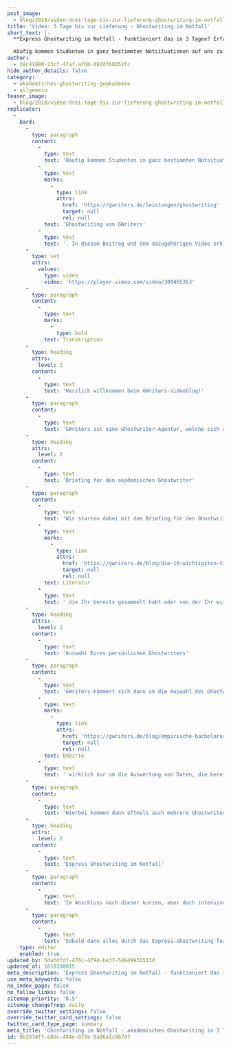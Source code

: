 ```yaml
---
post_image:
  - blog/2018/video-drei-tage-bis-zur-lieferung-ghostwriting-im-notfall/2018-11-13-GWriters-3_Tage_bis_zur_Abgabe_-Ghostwriting_im-Notfall-Thumbnail.png
title: 'Video: 3 Tage bis zur Lieferung - Ghostwriting im Notfall'
short_text: |-
  **Express Ghostwriting im Notfall - funktioniert das in 3 Tagen? Erfahren Sie mehr über unsere Prozesse und wie akademische Ghostwriter Studenten helfen!**

  Häufig kommen Studenten in ganz bestimmten Notsituationen auf uns zu: Sie stehen kurz vor der Abgabe, kämpfen mit massiven Problemen und brauchen Hilfe durch ein Express Ghostwriting von GWriters. In diesem Beitrag und dem dazugehörigen Video erklären wir Euch, wie euch die akademischen Ghostwriter von GWriters dabei selbst im Notfall unterstützen können...
author:
  - 39c41980-23cf-47af-af6b-087df68052fc
hide_author_details: false
category:
  - akademisches-ghostwriting-gwakademie
  - allgemein
teaser_image:
  - blog/2018/video-drei-tage-bis-zur-lieferung-ghostwriting-im-notfall/2018-11-13-GWriters-3_Tage_bis_zur_Abgabe_-Ghostwriting_im-Notfall-Thumbnail.png
replicator:
  -
    bard:
      -
        type: paragraph
        content:
          -
            type: text
            text: 'Häufig kommen Studenten in ganz bestimmten Notsituationen auf uns zu: Sie stehen kurz vor der Abgabe, kämpfen mit massiven Problemen und brauchen Hilfe durch ein Express '
          -
            type: text
            marks:
              -
                type: link
                attrs:
                  href: 'https://gwriters.de/leistungen/ghostwriting'
                  target: null
                  rel: null
            text: 'Ghostwriting von GWriters'
          -
            type: text
            text: '. In diesem Beitrag und dem dazugehörigen Video erklären wir Euch, wie euch die akademischen Ghostwriter von GWriters dabei selbst im Notfall unterstützen können. Durch unsere langjährige Erfahrung, unsere ausgefeilten Prozesse und die hohen akademischen Qualifikationen unserer Ghostwriter erreichen wir für Euch immer die bestmögliche Qualität, auch wenn uns nur noch 3 Tage bis zur Lieferung bleiben.'
      -
        type: set
        attrs:
          values:
            type: video
            video: 'https://player.vimeo.com/video/300465363'
      -
        type: paragraph
        content:
          -
            type: text
            marks:
              -
                type: bold
            text: Transkription
      -
        type: heading
        attrs:
          level: 2
        content:
          -
            type: text
            text: 'Herzlich willkommen beim GWriters-Videoblog!'
      -
        type: paragraph
        content:
          -
            type: text
            text: 'GWriters ist eine Ghostwriter-Agentur, welche sich auf die Erstellung wissenschaftlicher Texte spezialisiert hat. Heute haben wir ein etwas besonderes Thema. Das Thema lautet: “Drei Tage bis zur Lieferung - Ghostwriting im Notfall”. Natürlich empfehlen wir unseren Kunden immer, mehr Zeit für ein entsprechendes Projekt zu geben - egal um welches es sich handelt. Drei Tage ist sehr sehr kurzfristig, aber auch für die Kunden, welche ihrem Ghostwriter nur drei Tage bis zur Lieferung geben, möchten wir ein paar Tipps auf den Weg geben, damit das eben auch klappt.'
      -
        type: heading
        attrs:
          level: 2
        content:
          -
            type: text
            text: 'Briefing für den akademischen Ghostwriter'
      -
        type: paragraph
        content:
          -
            type: text
            text: 'Wir starten dabei mit dem Briefing für den Ghostwriter, da dies wirklich eine ganz ganz wichtige Grundlage für euer Projekt ist, damit das auch zeitlich wirklich alles hinhaut. Bitte gebt dort den ganzen aktuellen Stand an. Alle '
          -
            type: text
            marks:
              -
                type: link
                attrs:
                  href: 'https://gwriters.de/blog/die-10-wichtigsten-tipps-zur-literaturrecherche'
                  target: null
                  rel: null
            text: Literatur
          -
            type: text
            text: ' die Ihr bereits gesammelt habt oder von der Ihr wisst, dass sie auf jeden Fall mit eingearbeitet werden soll. Formuliert das Briefing und formuliert es nach ökonomischen Prinzipien - das heißt formuliert es so lang wie nötig, allerdings so knapp und so prägnant wie möglich. Alle wissenschaftlichen Vorgaben sollten natürlich dort enthalten sein und eine ganz ganz konkrete Themeneingrenzung. Hierbei ist es wichtig, den Fokus auf das Wesentliche nicht zu verlieren und ebenso ein ganz gebündeltes Arbeitspaket zu schnüren, was dann eben an den entsprechenden Ghostwriter weitergegeben werden kann, sodass der auch schnell anfangen kann zu arbeiten.'
      -
        type: heading
        attrs:
          level: 2
        content:
          -
            type: text
            text: 'Auswahl Eures persönlichen Ghostwriters'
      -
        type: paragraph
        content:
          -
            type: text
            text: 'GWriters kümmert sich dann um die Auswahl des Ghostwriters und hilft Euch bei der Abstimmung mit Eurem passenden Schreiber. Bei Zusatzarbeit wird natürlich auch mitgeholfen. Hier haben wir die Empirie mit aufgeführt. Allerdings ist dazu zu sagen, dass drei Tage natürlich wirklich sehr sehr knapp sind. Daher handelt es sich bei der '
          -
            type: text
            marks:
              -
                type: link
                attrs:
                  href: 'https://gwriters.de/blog/empirische-bachelorarbeit-schreiben'
                  target: null
                  rel: null
            text: Empirie
          -
            type: text
            text: ' wirklich nur um die Auswertung von Daten, die bereits gesammelt wurden. Innerhalb von drei Tagen können keine neuen Probanden gefunden werden und keine neuen Daten erhoben werden. Deswegen sollte das natürlich schon vorhanden sein. Bei der Recherche kann der Ghostwriter natürlich auch helfen, selbst wenn die Literatur zum Teil noch nicht vorhanden sein sollte.'
      -
        type: paragraph
        content:
          -
            type: text
            text: 'Hierbei kommen dann oftmals auch mehrere Ghostwriter zum Einsatz. Das hat einfach den Grund, dass ein Projekt, welches gerade, wenn es umfangreicher ist, in drei Tagen fertiggestellt werden soll, einen besonderen Arbeitsaufwand erfordert und damit eben auch mehrere Ghostwriter. Euer persönlicher Projektbetreuer bei GWriters wird das Ganze natürlich koordinieren, damit es nicht in ein großes Chaos ausbricht, sondern Ihr wirklich zufriedengestellt werdet, auch wenn Ihr uns nur drei Tage bis zur Lieferung an Euch ermöglicht. Das Ganze erfolgt dann in einer initialen Telefonkonferenz mit Eurem Projektbetreuer und Eurem Ghostwriter, damit wir wirklich eine optimale Ausgangslage für das Projekt schaffen.'
      -
        type: heading
        attrs:
          level: 2
        content:
          -
            type: text
            text: 'Express Ghostwriting im Notfall'
      -
        type: paragraph
        content:
          -
            type: text
            text: 'Im Anschluss nach dieser kurzen, aber doch intensiven Vorarbeit geht es dann eben wirklich ins SOS- oder ins Express-Ghostwriting. Hier ist es ganz ganz wichtig, dass eine kontinuierliche Abstimmung eben zur Zeitoptimierung möglich ist, was halt bedingt, dass Ihr auch wirklich kontinuierlich erreichbar seid. Es kann natürlich auch arbeitsteilig gearbeitet werden: Das heißt, Ihr arbeitet uns zu an Textteilen, wo Ihr bereits schon dran sitzt und Euer Ghostwriter erledigt den Rest. Das ganze wurde natürlich vorher schon bereits im Briefing festgelegt und in der Telefonkonferenz auch entsprechend besprochen.'
      -
        type: paragraph
        content:
          -
            type: text
            text: 'Sobald dann alles durch das Express-Ghostwriting fertiggestellt ist, kommt es zur Finalisierung und Abschlusslieferung, wo wir bereits einen Zweitkorrektor mit ins Boot geholt haben, der bereitsteht, um das fertige Werk entgegenzunehmen und eben wirklich komplett noch einmal durch zu korrigieren. Seid auch da wieder ansprechbar. Danach erfolgt eine abschließende Telefonkonferenz in der letzte Änderungswünsche noch einmal besprochen werden. Ganz ganz wichtig, damit Euer Ghostwriter die eben auch zeitnah einarbeiten kann. Ich hoffe, dass nicht allzu viele Anfragen kommen zu Dreitages-Arbeiten, freue mich aber, Euch einmal vorgestellt zu haben, was wichtig ist für diesen Arbeitsprozess. Denn schließlich ist es im Endeffekt immer noch möglich auch innerhalb von drei Tagen ein Projekt anzufertigen und Euch somit aus einer bestimmten Situation zu retten. Ich freue mich, dass Ihr zugesehen habt und auch auf das nächste Mal, wenn Ihr wieder mit dabei seid.'
    type: editor
    enabled: true
updated_by: 5dafdfdf-476c-4794-be37-54949932513d
updated_at: 1618398015
meta_description: 'Express Ghostwriting im Notfall - funktioniert das in 3 Tagen? Erfahren Sie mehr über unsere Prozesse und wie akademische Ghostwriter Studenten helfen!'
use_meta_keywords: false
no_index_page: false
no_follow_links: false
sitemap_priority: '0.5'
sitemap_changefreq: daily
override_twitter_settings: false
override_twitter_card_settings: false
twitter_card_type_page: summary
meta_title: 'Ghostwriting im Notfall - akademisches Ghostwriting in 3 Tagen • GWriters.de'
id: 0b2874ff-e8dc-484e-879e-0a86a1c86747
---
```

